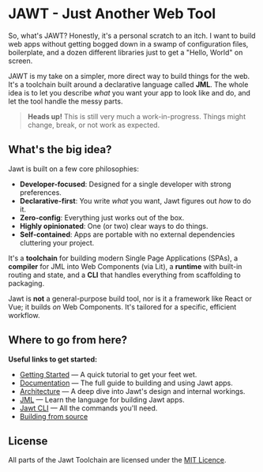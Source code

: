 # JAWT - Just Another Web Tool

So, what's JAWT? Honestly, it's a personal scratch to an itch. I want to build web apps without getting bogged down in a swamp of configuration files, boilerplate, and a dozen different libraries just to get a "Hello, World" on screen.

JAWT is my take on a simpler, more direct way to build things for the web. It's a toolchain built around a declarative language called **JML**. The whole idea is to let you describe *what* you want your app to look like and do, and let the tool handle the messy parts.

> **Heads up!** This is still very much a work-in-progress. Things might change, break, or not work as expected.

## What's the big idea?

Jawt is built on a few core philosophies:

*   **Developer-focused**: Designed for a single developer with strong preferences.
*   **Declarative-first**: You write *what* you want, Jawt figures out *how* to do it.
*   **Zero-config**: Everything just works out of the box.
*   **Highly opinionated**: One (or two) clear ways to do things.
*   **Self-contained**: Apps are portable with no external dependencies cluttering your project.

It's a **toolchain** for building modern Single Page Applications (SPAs), a **compiler** for JML into Web Components (via Lit), a **runtime** with built-in routing and state, and a **CLI** that handles everything from scaffolding to packaging.

Jawt is **not** a general-purpose build tool, nor is it a framework like React or Vue; it builds *on* Web Components. It's tailored for a specific, efficient workflow.

## Where to go from here?

**Useful links to get started:**

- [Getting Started](https://yasufadhili.github.io/jawt/) — A quick tutorial to get your feet wet.
- [Documentation](https://yasufadhili.github.io/jawt/) — The full guide to building and using Jawt apps.
- [Architecture](https://yasufadhili.github.io/jawt/architecture/) — A deep dive into Jawt's design and internal workings.
- [JML](https://yasufadhili.github.io/jawt/jml/) — Learn the language for building Jawt apps.
- [Jawt CLI](https://yasufadhili.github.io/jawt/references/cli) — All the commands you'll need.
- [Building from source](BUILDING.MD)

## License

All parts of the Jawt Toolchain are licensed under the [MIT Licence](LICENSE).
